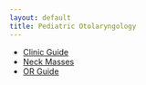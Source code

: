 ```yaml
---
layout: default
title: Pediatric Otolaryngology
---
```

<ul>
<li>
<a href="clinic-guide.html">Clinic Guide</a>
</li>
<li>
<a href="neck-masses.html">Neck Masses</a>
</li>
<li>
<a href="or-guide.html">OR Guide</a>
</li>
</ul>
